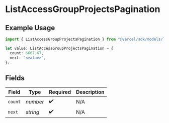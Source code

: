 # ListAccessGroupProjectsPagination

## Example Usage

```typescript
import { ListAccessGroupProjectsPagination } from "@vercel/sdk/models/listaccessgroupprojectsop.js";

let value: ListAccessGroupProjectsPagination = {
  count: 6667.67,
  next: "<value>",
};
```

## Fields

| Field              | Type               | Required           | Description        |
| ------------------ | ------------------ | ------------------ | ------------------ |
| `count`            | *number*           | :heavy_check_mark: | N/A                |
| `next`             | *string*           | :heavy_check_mark: | N/A                |